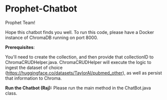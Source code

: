# Prophet-Chatbot
Prophet Team!

Hope this chatbot finds you well. To run this code, please have a Docker instance of ChromaDB running on port 8000.

**Prerequisites**:

You'll need to create the collection, and then provide that collectionID to ChromaCRUDHelper.java. ChromaCRUDHelper will execute the logic to ingest the dataset of choice (https://huggingface.co/datasets/TaylorAI/pubmed_other), as well as persist that information to Chroma.

**Run the Chatbot (Raj):**
Please run the main method in the ChatBot.java class. 
